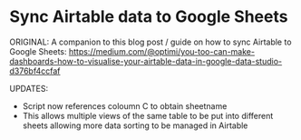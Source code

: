 # Sync Airtable data to Google Sheets


ORIGINAL:
A companion to this blog post / guide on how to sync Airtable to Google Sheets: https://medium.com/@optimi/you-too-can-make-dashboards-how-to-visualise-your-airtable-data-in-google-data-studio-d376bf4ccfaf


UPDATES:
- Script now references coloumn C to obtain sheetname
- This allows multiple views of the same table to be put into different sheets allowing more data sorting to be managed in Airtable
